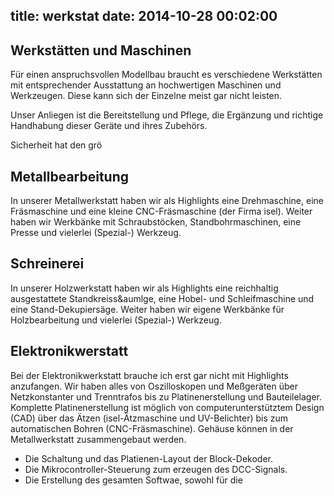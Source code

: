 title: werkstat
date: 2014-10-28 00:02:00
---

## Werkst&auml;tten und Maschinen
F&uuml;r einen anspruchsvollen Modellbau braucht es verschiedene
Werkst&auml;tten mit entsprechender Ausstattung an hochwertigen Maschinen
und Werkzeugen. Diese kann sich der Einzelne meist gar nicht leisten.  

Unser Anliegen ist die Bereitstellung und Pflege, die Ergänzung und richtige
Handhabung dieser Ger&auml;te und ihres Zubeh&ouml;rs.  

Sicherheit hat den gr&ouml;

## Metallbearbeitung
	
In unserer Metallwerkstatt haben wir als Highlights eine Drehmaschine, eine 
Fr&auml;smaschine und eine kleine CNC-Fräsmaschine (der Firma isel). Weiter 
haben wir Werkb&auml;nke mit Schraubstöcken, Standbohrmaschinen, eine 
Presse und vielerlei (Spezial-) Werkzeug. 

## Schreinerei
	
In unserer Holzwerkstatt haben wir als Highlights eine reichhaltig
ausgestattete Standkreiss&aumlge, eine Hobel- und Schleifmaschine und
eine Stand-Dekupiers&auml;ge. Weiter haben wir eigene Werkb&auml;nke f&uuml;r
Holzbearbeitung und vielerlei (Spezial-) Werkzeug.


## Elektronikwerstatt

Bei der Elektronikwerkstatt brauche ich erst gar nicht mit Highlights 
anzufangen. Wir haben alles von Oszilloskopen und Meßger&auml;ten &uuml;ber
Netzkonstanter und Trenntrafos bis zu Platinenerstellung und Bauteilelager.
Komplette Platinenerstellung ist m&ouml;glich von computerunterst&uuml;tztem
Design (CAD) &uuml;ber das &Auml;tzen (isel-&Auml;tzmaschine und UV-Belichter)
bis zum
automatischen Bohren (CNC-Fr&auml;smaschine). Geh&auml;use k&ouml;nnen in der
Metallwerkstatt zusammengebaut werden. 

* Die Schaltung und das Platienen-Layout der Block-Dekoder.
* Die Mikrocontroller-Steuerung zum erzeugen des DCC-Signals.
* Die Erstellung des gesamten Softwae, sowohl f&uuml;r die
  

